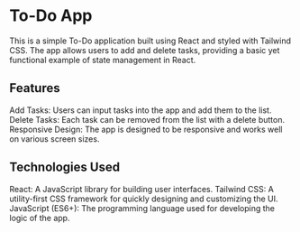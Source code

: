# To-Do App

This is a simple To-Do application built using React and styled with Tailwind CSS. The app allows users to add and delete tasks, providing a basic yet functional example of state management in React.

## Features

Add Tasks: Users can input tasks into the app and add them to the list.
Delete Tasks: Each task can be removed from the list with a delete button.
Responsive Design: The app is designed to be responsive and works well on various screen sizes.

## Technologies Used

React: A JavaScript library for building user interfaces.
Tailwind CSS: A utility-first CSS framework for quickly designing and customizing the UI.
JavaScript (ES6+): The programming language used for developing the logic of the app.

